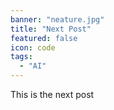```yaml
---
banner: "neature.jpg"
title: "Next Post"
featured: false
icon: code
tags:
  - "AI"
---
```


This is the next post